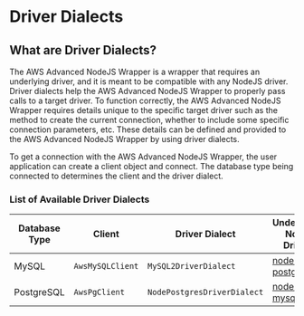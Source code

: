 # Driver Dialects

## What are Driver Dialects?

The AWS Advanced NodeJS Wrapper is a wrapper that requires an underlying driver, and it is meant to be compatible with any NodeJS driver. Driver dialects help the AWS Advanced NodeJS Wrapper to properly pass calls to a target driver. To function correctly, the AWS Advanced NodeJS Wrapper requires details unique to the specific target driver such as the method to create the current connection, whether to include some specific connection parameters, etc. These details can be defined and provided to the AWS Advanced NodeJS Wrapper by using driver dialects.

To get a connection with the AWS Advanced NodeJS Wrapper, the user application can create a client object and connect. The database type being connected to determines the client and the driver dialect.

### List of Available Driver Dialects

| Database Type | Client           | Driver Dialect              | Underlying Node Driver                                   |
| ------------- | ---------------- | --------------------------- | -------------------------------------------------------- |
| MySQL         | `AwsMySQLClient` | `MySQL2DriverDialect`       | [node-postgres](https://github.com/brianc/node-postgres) |
| PostgreSQL    | `AwsPgClient`    | `NodePostgresDriverDialect` | [node-mysql2](https://github.com/sidorares/node-mysql2)  |
